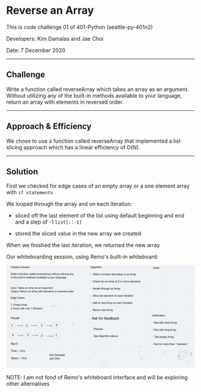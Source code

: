 # Reverse an Array
This is code challenge 01 of 401-Python (seattle-py-401n2)

Developers: Kim Damalas and Jae Choi

Date: 7 December 2020
____________________
## Challenge

Write a function called reverseArray which takes an array as an argument. Without utilizing any of the built-in methods available to your language, return an array with elements in reversed order.
__________

## Approach & Efficiency

We chose to use a function called reverseArray that implemented a list slicing approach which has a linear efficiency of O(N).

___________

## Solution

First we checked for edge cases of an empty array or a one element array with `if statements` 

We looped through the array and on each iteration:

- sliced off the last element of the list using default beginning and end and a step of -1 
`list[::-1]`

- stored the sliced value in the new array we created

When we finished the last iteration, we returned the new array

Our whiteboarding session, using Remo's built-in whiteboard:

![Whiteboard reverse array](./assets/array-reverse-whiteboard.png)

NOTE:  I am not fond of Remo's whiteboard interface and will be exploring other alternatives